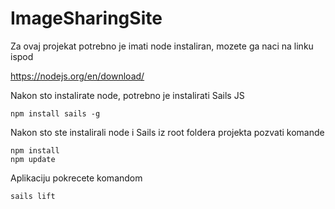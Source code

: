 # ImageSharingSite

Za ovaj projekat potrebno je imati node instaliran, mozete ga naci na linku ispod

https://nodejs.org/en/download/

Nakon sto instalirate node, potrebno je instalirati Sails JS

```
npm install sails -g
```

Nakon sto ste instalirali node i Sails iz root foldera projekta pozvati komande

```
npm install
npm update
```

Aplikaciju pokrecete komandom

```
sails lift
```
